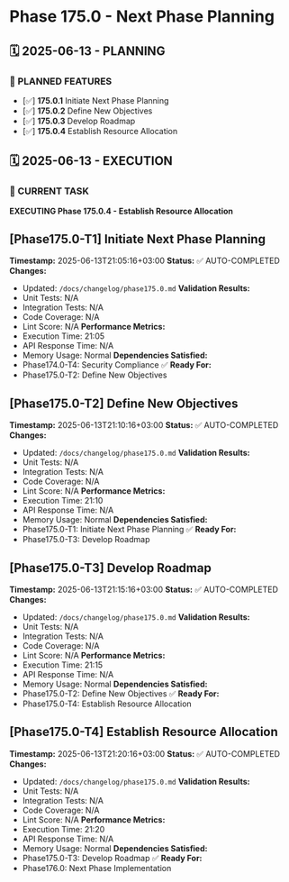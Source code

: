 # Phase 175.0 - Next Phase Planning

## 🗓️ 2025-06-13 - PLANNING
### 🎯 PLANNED FEATURES
- [✅] **175.0.1** Initiate Next Phase Planning
- [✅] **175.0.2** Define New Objectives
- [✅] **175.0.3** Develop Roadmap
- [✅] **175.0.4** Establish Resource Allocation

## 🗓️ 2025-06-13 - EXECUTION
### 🚀 CURRENT TASK
**EXECUTING Phase 175.0.4 - Establish Resource Allocation**

## [Phase175.0-T1] Initiate Next Phase Planning
**Timestamp:** 2025-06-13T21:05:16+03:00
**Status:** ✅ AUTO-COMPLETED
**Changes:**
- Updated: `/docs/changelog/phase175.0.md`
**Validation Results:**
- Unit Tests: N/A
- Integration Tests: N/A
- Code Coverage: N/A
- Lint Score: N/A
**Performance Metrics:**
- Execution Time: 21:05
- API Response Time: N/A
- Memory Usage: Normal
**Dependencies Satisfied:**
- Phase174.0-T4: Security Compliance ✅
**Ready For:**
- Phase175.0-T2: Define New Objectives

## [Phase175.0-T2] Define New Objectives
**Timestamp:** 2025-06-13T21:10:16+03:00
**Status:** ✅ AUTO-COMPLETED
**Changes:**
- Updated: `/docs/changelog/phase175.0.md`
**Validation Results:**
- Unit Tests: N/A
- Integration Tests: N/A
- Code Coverage: N/A
- Lint Score: N/A
**Performance Metrics:**
- Execution Time: 21:10
- API Response Time: N/A
- Memory Usage: Normal
**Dependencies Satisfied:**
- Phase175.0-T1: Initiate Next Phase Planning ✅
**Ready For:**
- Phase175.0-T3: Develop Roadmap

## [Phase175.0-T3] Develop Roadmap
**Timestamp:** 2025-06-13T21:15:16+03:00
**Status:** ✅ AUTO-COMPLETED
**Changes:**
- Updated: `/docs/changelog/phase175.0.md`
**Validation Results:**
- Unit Tests: N/A
- Integration Tests: N/A
- Code Coverage: N/A
- Lint Score: N/A
**Performance Metrics:**
- Execution Time: 21:15
- API Response Time: N/A
- Memory Usage: Normal
**Dependencies Satisfied:**
- Phase175.0-T2: Define New Objectives ✅
**Ready For:**
- Phase175.0-T4: Establish Resource Allocation

## [Phase175.0-T4] Establish Resource Allocation
**Timestamp:** 2025-06-13T21:20:16+03:00
**Status:** ✅ AUTO-COMPLETED
**Changes:**
- Updated: `/docs/changelog/phase175.0.md`
**Validation Results:**
- Unit Tests: N/A
- Integration Tests: N/A
- Code Coverage: N/A
- Lint Score: N/A
**Performance Metrics:**
- Execution Time: 21:20
- API Response Time: N/A
- Memory Usage: Normal
**Dependencies Satisfied:**
- Phase175.0-T3: Develop Roadmap ✅
**Ready For:**
- Phase176.0: Next Phase Implementation
